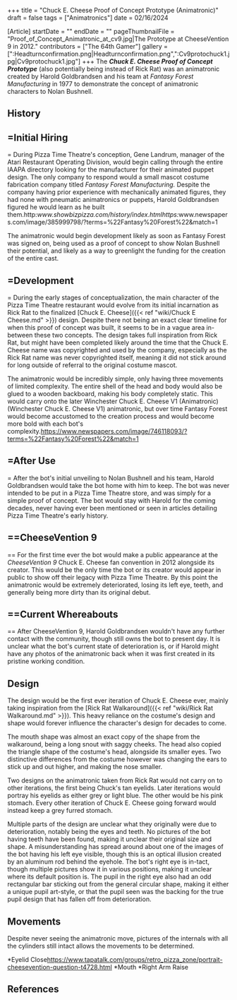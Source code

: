 +++
title = "Chuck E. Cheese Proof of Concept Prototype (Animatronic)"
draft = false
tags = ["Animatronics"]
date = 02/16/2024

[Article]
startDate = ""
endDate = ""
pageThumbnailFile = "Proof_of_Concept_Animatronic_at_cv9.jpg|The Prototype at CheeseVention 9 in 2012."
contributors = ["The 64th Gamer"]
gallery = [":Headturnconfirmation.png|Headturnconfirmation.png",":Cv9protochuck1.jpg|Cv9protochuck1.jpg"]
+++
The <b><i>Chuck E. Cheese Proof of Concept Prototype</b></i> (also potentially being instead of Rick Rat) was an animatronic created by Harold Goldbrandsen and his team at <i>Fantasy Forest Manufacturing</i> in 1977 to demonstrate the concept of animatronic characters to Nolan Bushnell.

<h2>History</h2>

<h2>=Initial Hiring</h2>=
During Pizza Time Theatre's conception, Gene Landrum, manager of the Atari Restaurant Operating Division, would begin calling through the entire IAAPA directory looking for the manufacturer for their animated puppet design. The only company to respond would a small mascot costume fabrication company titled <i>Fantasy Forest Manufacturing.</i> Despite the company having prior experience with mechanically animated figures, they had none with pneumatic animatronics or puppets, Harold Goldbrandsen figured he would learn as he built them.<ref>http:<i>www.showbizpizza.com/history/index.html</ref><ref name=':2'>https:</i>www.newspapers.com/image/385999798/?terms=%22Fantasy%20Forest%22&match=1</ref>

The animatronic would begin development likely as soon as Fantasy Forest was signed on, being used as a proof of concept to show Nolan Bushnell their potential, and likely as a way to greenlight the funding for the creation of the entire cast.

<h2>=Development</h2>=
During the early stages of conceptualization, the main character of the Pizza Time Theatre restaurant would evolve from its initial incarnation as Rick Rat to the finalized [Chuck E. Cheese]({{< ref "wiki/Chuck E Cheese.md" >}}) design. Despite there not being an exact clear timeline for when this proof of concept was built, it seems to be in a vague area in-between these two concepts. The design takes full inspiration from Rick Rat, but might have been completed likely around the time that the Chuck E. Cheese name was copyrighted and used by the company, especially as the Rick Rat name was never copyrighted itself, meaning it did not stick around for long outside of referral to the original costume mascot.<ref></ref>

The animatronic would be incredibly simple, only having three movements of limited complexity. The entire shell of the head and body would also be glued to a wooden backboard, making his body completely static. This would carry onto the later Winchester Chuck E. Cheese V1 (Animatronic) (Winchester Chuck E. Cheese V1) animatronic, but over time Fantasy Forest would become accustomed to the creation process and would become more bold with each bot's complexity.<ref>https://www.newspapers.com/image/746118093/?terms=%22Fantasy%20Forest%22&match=1</ref>

<h2>=After Use</h2>=
After the bot's initial unveiling to Nolan Bushnell and his team, Harold Goldbrandsen would take the bot home with him to keep. The bot was never intended to be put in a Pizza Time Theatre store, and was simply for a simple proof of concept. The bot would stay with Harold for the coming decades, never having ever been mentioned or seen in articles detailing Pizza Time Theatre's early history.

<h2>==CheeseVention 9</h2>==
For the first time ever the bot would make a public appearance at the <i>CheeseVention 9</i> Chuck E. Cheese fan convention in 2012 alongside its creator. This would be the only time the bot or its creator would appear in public to show off their legacy with Pizza Time Theatre. By this point the animatronic would be extremely deteriorated, losing its left eye, teeth, and generally being more dirty than its original debut.

<h2>==Current Whereabouts</h2>==
After CheeseVention 9, Harold Goldbrandsen wouldn't have any further contact with the community, though still owns the bot to present day. It is unclear what the bot's current state of deterioration is, or if Harold might have any photos of the animatronic back when it was first created in its pristine working condition.

<h2>Design</h2>
The design would be the first ever iteration of Chuck E. Cheese ever, mainly taking inspiration from the [Rick Rat Walkaround]({{< ref "wiki/Rick Rat Walkaround.md" >}}). This heavy reliance on the costume's design and shape would forever influence the character's design for decades to come.

The mouth shape was almost an exact copy of the shape from the walkaround, being a long snout with saggy cheeks. The head also copied the triangle shape of the costume's head, alongside its smaller eyes. Two distinctive differences from the costume however was changing the ears to stick up and out higher, and making the nose smaller.

Two designs on the animatronic taken from Rick Rat would not carry on to other iterations, the first being Chuck's tan eyelids. Later iterations would portray his eyelids as either grey or light blue. The other would be his pink stomach. Every other iteration of Chuck E. Cheese going forward would instead keep a grey furred stomach.

Multiple parts of the design are unclear what they originally were due to deterioration, notably being the eyes and teeth. No pictures of the bot having teeth have been found, making it unclear their original size and shape. A misunderstanding has spread around about one of the images of the bot having his left eye visible<ref></ref>, though this is an optical illusion created by an aluminum rod behind the eyehole. The bot's right eye is in-tact, though multiple pictures show it in various positions, making it unclear where its default position is. The pupil in the right eye also had an odd rectangular bar sticking out from the general circular shape, making it either a unique pupil art-style, or that the pupil seen was the backing for the true pupil design that has fallen off from deterioration.

<h2>Movements</h2>
Despite never seeing the animatronic move, pictures of the internals with all the cylinders still intact allows the movements to be determined.

*Eyelid Close<ref>https://www.tapatalk.com/groups/retro_pizza_zone/portrait-cheesevention-question-t4728.html</ref>
*Mouth
*Right Arm Raise




<h2>References</h2>

<references />